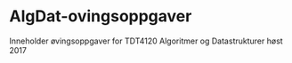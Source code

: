 # AlgDat-ovingsoppgaver
Inneholder øvingsoppgaver for TDT4120 Algoritmer og Datastrukturer høst 2017
